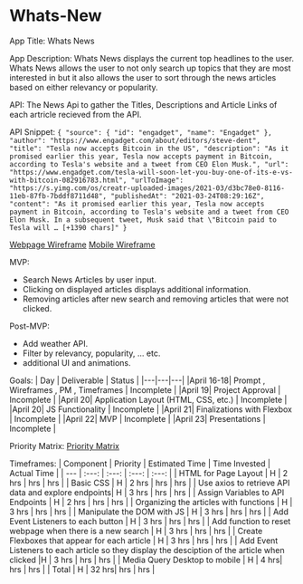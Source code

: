# Whats-New

App Title: Whats News

App Description: Whats News displays the current top headlines to the user. Whats News allows the user to not only search up topics that they are most interested in but it also allows the user to sort through the news articles based on either relevancy or popularity.

API: The News Api to gather the Titles, Descriptions and Article Links of each artricle recieved from the API.

API Snippet: `{
            "source": {
                "id": "engadget",
                "name": "Engadget"
            },
            "author": "https://www.engadget.com/about/editors/steve-dent",
            "title": "Tesla now accepts Bitcoin in the US",
            "description": "As it promised earlier this year, Tesla now accepts payment in Bitcoin, according to Tesla's website and a tweet from CEO Elon Musk.",
            "url": "https://www.engadget.com/tesla-will-soon-let-you-buy-one-of-its-e-vs-with-bitcoin-082916783.html",
            "urlToImage": "https://s.yimg.com/os/creatr-uploaded-images/2021-03/d3bc78e0-8116-11eb-87fb-7bddf8711d48",
            "publishedAt": "2021-03-24T08:29:16Z",
            "content": "As it promised earlier this year, Tesla now accepts payment in Bitcoin, according to Tesla's website and a tweet from CEO Elon Musk. In a subsequent tweet, Musk said that \"Bitcoin paid to Tesla will … [+1390 chars]"
        }`

[Webpage Wireframe](https://wireframe.cc/vUQURj)
[Mobile Wireframe](https://wireframe.cc/CMuJy3)

MVP: 

- Search News Articles by user input.
- Clicking on displayed articles displays additional information.
- Removing articles after new search and removing articles that were not clicked.

Post-MVP: 

- Add weather API.
- Filter by relevancy, popularity, ... etc.
- additional UI and animations.

Goals: 
| Day | Deliverable | Status |
|---|---|---|
|April 16-18| Prompt , Wireframes , PM , Timeframes | Incomplete |
|April 19| Project Approval | Incomplete |
|April 20| Application Layout (HTML, CSS, etc.) | Incomplete |
|April 20| JS Functionality | Incomplete |
|April 21| Finalizations with Flexbox | Incomplete |
|April 22| MVP | Incomplete |
|April 23| Presentations | Incomplete |

Priority Matrix: [Priority Matrix](https://whimsical.com/whats-news-Asry2bvQrAczWPWKrN8Ar3)

Timeframes:
| Component | Priority | Estimated Time | Time Invested | Actual Time |
| --- | :---: | :---: | :---: | :---: |
| HTML for Page Layout | H | 2 hrs | hrs | hrs |
| Basic CSS | H | 2 hrs | hrs | hrs |
| Use axios to retrieve API data and explore endpoints| H | 3 hrs | hrs | hrs |
| Assign Variables to API Endpoints | H | 2 hrs | hrs | hrs |
| Organizing the articles with functions | H | 3 hrs | hrs | hrs |
| Manipulate the DOM with JS | H | 3 hrs | hrs | hrs |
| Add Event Listeners to each button | H | 3 hrs | hrs | hrs |
| Add function to reset webpage when there is a new search | H | 3 hrs | hrs | hrs |
| Create Flexboxes that appear for each article | H | 3 hrs | hrs | hrs |
| Add Event Listeners to each article so they display the desciption of the article when clicked |H | 3 hrs | hrs | hrs |
| Media Query Desktop to mobile | H | 4 hrs| hrs | hrs |
| Total | H | 32 hrs| hrs | hrs |

